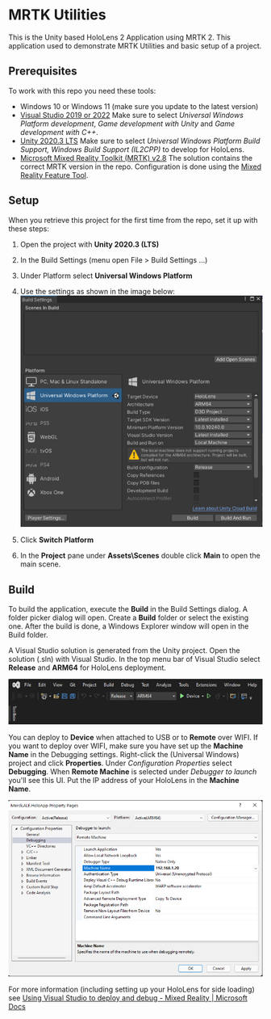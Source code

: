 # MRTK Utilities

[comment]: # (comment)
This is the Unity based HoloLens 2 Application using MRTK 2. This application used to demonstrate MRTK Utilities and basic setup of a project.

## Prerequisites

To work with this repo you need these tools:

* Windows 10 or Windows 11 (make sure you update to the latest version)
* [Visual Studio 2019 or 2022](https://visualstudio.microsoft.com/vs/)
  Make sure to select *Universal Windows Platform development*,  *Game development with Unity* and *Game development with C++*.
* [Unity 2020.3 LTS](https://unity3d.com/get-unity/download)
  Make sure to select *Universal Windows Platform Build Support, Windows Build Support (IL2CPP)* to develop for HoloLens.
* [Microsoft Mixed Reality Toolkit (MRTK) v2.8](https://github.com/microsoft/MixedRealityToolkit-Unity/releases/latest)
  The solution contains the correct MRTK version in the repo. Configuration is done using the [Mixed Reality Feature Tool](https://docs.microsoft.com/en-us/windows/mixed-reality/develop/unity/welcome-to-mr-feature-tool).

## Setup

When you retrieve this project for the first time from the repo, set it up with these steps:

1. Open the project with **Unity 2020.3 (LTS)**

2. In the Build Settings (menu open File > Build Settings ...)
3. Under Platform select **Universal Windows Platform**
4. Use the settings as shown in the image below:
![Unity Build Settings](unity-build-settings.png)
5. Click **Switch Platform**
6. In the **Project** pane under **Assets\Scenes** double click **Main** to open the main scene.

## Build

To build the application, execute the **Build** in the Build Settings dialog. A folder picker dialog will open. Create a **Build** folder or select the existing one. After the build is done, a Windows Explorer window will open in the Build folder.

A Visual Studio solution is generated from the Unity project. Open the solution (.sln) with Visual Studio. In the top menu bar of Visual Studio select **Release** and **ARM64** for HoloLens deployment.

![Visual Studio settings](visual-studio-settings.png)

You can deploy to **Device** when attached to USB or to **Remote** over WIFI. If you want to deploy over WIFI, make sure you have set up the **Machine Name** in the Debugging settings. Right-click the (Universal Windows) project and click **Properties**. Under *Configuration Properties* select **Debugging**. When **Remote Machine** is selected under *Debugger to launch* you'll see this UI. Put the IP address of your HoloLens in the **Machine Name**.

![Visual Studio Remote settings](visual-studio-remote-settings.png)

For more information (including setting up your HoloLens for side loading) see [Using Visual Studio to deploy and debug - Mixed Reality | Microsoft Docs](https://docs.microsoft.com/en-us/windows/mixed-reality/develop/advanced-concepts/using-visual-studio?tabs=hl2)

